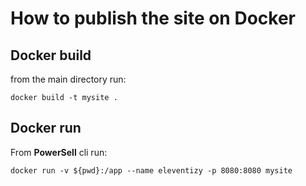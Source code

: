 # How to publish the site on Docker

## Docker build 
from the main directory run:
```
docker build -t mysite .
```
## Docker run
From **PowerSell** cli run:
```
docker run -v ${pwd}:/app --name eleventizy -p 8080:8080 mysite
```



